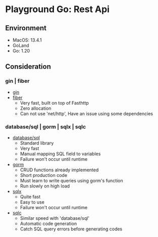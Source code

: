 # Playground Go: Rest Api

## Environment
- MacOS: 13.4.1
- GoLand
- Go: 1.20

## Consideration
### gin | fiber
- [gin](https://gin-gonic.com/)
- [fiber](https://gofiber.io/)
  - Very fast, built on top of Fasthttp
  - Zero allocation
  - Can not use 'net/http', Have an issue using some dependencies

### database/sql | gorm | sqlx | sqlc
- [database/sql](https://pkg.go.dev/database/sql)
  - Standard library
  - Very fast
  - Manual mapping SQL field to variables
  - Failure won't occur until runtime
- [gorm](https://pkg.go.dev/gorm.io/gorm)
  - CRUD functions already implemented
  - Short production code
  - Must learn to write queries using gorm's function
  - Run slowly on high load 
- [sqlx](https://pkg.go.dev/github.com/jmoiron/sqlx)
  - Quite fast
  - Easy to use
  - Failure won't occur until runtime
- [sqlc](https://sqlc.dev/)
  - Similar speed with 'database/sql'
  - Automatic code generation
  - Catch SQL query errors before generating codes